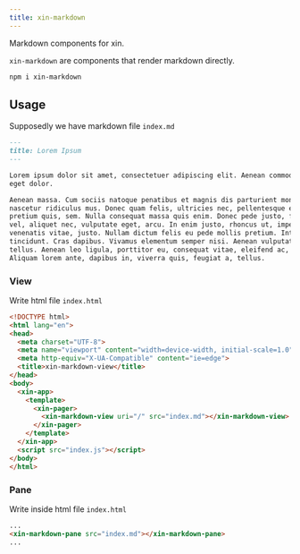```yaml
---
title: xin-markdown
---
```


Markdown components for xin.

`xin-markdown` are components that render markdown directly.

```sh
npm i xin-markdown
```

## Usage

Supposedly we have markdown file `index.md`

```markdown
---
title: Lorem Ipsum
---

Lorem ipsum dolor sit amet, consectetuer adipiscing elit. Aenean commodo ligula
eget dolor.

Aenean massa. Cum sociis natoque penatibus et magnis dis parturient montes,
nascetur ridiculus mus. Donec quam felis, ultricies nec, pellentesque eu,
pretium quis, sem. Nulla consequat massa quis enim. Donec pede justo, fringilla
vel, aliquet nec, vulputate eget, arcu. In enim justo, rhoncus ut, imperdiet a,
venenatis vitae, justo. Nullam dictum felis eu pede mollis pretium. Integer
tincidunt. Cras dapibus. Vivamus elementum semper nisi. Aenean vulputate eleifend
tellus. Aenean leo ligula, porttitor eu, consequat vitae, eleifend ac, enim.
Aliquam lorem ante, dapibus in, viverra quis, feugiat a, tellus.

```

### View

Write html file `index.html`

```html
<!DOCTYPE html>
<html lang="en">
<head>
  <meta charset="UTF-8">
  <meta name="viewport" content="width=device-width, initial-scale=1.0">
  <meta http-equiv="X-UA-Compatible" content="ie=edge">
  <title>xin-markdown-view</title>
</head>
<body>
  <xin-app>
    <template>
      <xin-pager>
        <xin-markdown-view uri="/" src="index.md"></xin-markdown-view>
      </xin-pager>
    </template>
  </xin-app>
  <script src="index.js"></script>
</body>
</html>
```

### Pane

Write inside html file `index.html`

```html
...
<xin-markdown-pane src="index.md"></xin-markdown-pane>
...
```
